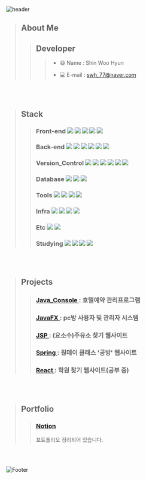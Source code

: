 

![header](https://capsule-render.vercel.app/api?type=waving&color=auto&height=200&section=header&text=현재%20진행형人%202년차%20서버개발자%20신우현입니다.&fontSize=30)

> About Me
> --- 
>> Developer
>> ---
>>> * 😄 Name : Shin Woo Hyun  
>>> + 💻 E-mail : swh_77@naver.com
<br />
<br />

> Stack
> ---
>> ### Front-end  <img src="https://img.shields.io/badge/JAVASCRIPT-F7DF1E?style=for-the-badge&logo=javascript&logoColor=black"> <img src="https://img.shields.io/badge/-HTML5-%23E34F26?style=for-the-badge&logo=HTML5&logoColor=white"> <img src="https://img.shields.io/badge/-CSS3-%231572B6?style=for-the-badge&logo=CSS3&logoColor=white"> <img src="https://img.shields.io/badge/Jquery-0769AD?style=for-the-badge&logo=jquery&logoColor=white"> <img src="https://img.shields.io/badge/BootStrap-7952B3?style=for-the-badge&logo=bootstrap&logoColor=white"> 
>> ### Back-end  <img src="https://img.shields.io/badge/-Java-344CB7?style=for-the-badge&logo=Java&logoColor=white"> <img src="https://img.shields.io/badge/-Jsp-007396?style=for-the-badge&logo=Jsp&logoColor=white"> <img src="https://img.shields.io/badge/Spring-%236DB33F?style=for-the-badge&logo=Spring&logoColor=white"> <img src="https://img.shields.io/badge/SPRINGBOOT-6DB33F?style=for-the-badge&logo=springboot&logoColor=white">  <img src="https://img.shields.io/badge/GRADLE-02303A?style=for-the-badge&logo=gradle&logoColor=white"> <img src="https://img.shields.io/badge/-Maven-%23C71A36?style=for-the-badge&logo=Apache%20Maven&logoColor=white">
>> ### Version_Control  <img src="https://img.shields.io/badge/Git-F05032?style=for-the-badge&logo=git&logoColor=white"> <img src="https://img.shields.io/badge/GitHub-181717?style=for-the-badge&logo=github&logoColor=white"> <img src="https://img.shields.io/badge/GitLab-FC6D26?style=for-the-badge&logo=gitlab&logoColor=white"> <img src="https://img.shields.io/badge/-SVN-blue?style=for-the-badge&logo=Git&logoColor=white"> <img src="https://img.shields.io/badge/-Sourcetree-%230052CC?style=for-the-badge&logo=Sourcetree&logoColor=white"> <img src="https://img.shields.io/badge/-Bitbucket-0052CC?style=for-the-badge&logo=Bitbucket&logoColor=white">
>> ### Database  <img src="https://img.shields.io/badge/Oracle-F80000?style=for-the-badge&logo=Oracle&logoColor=white"> <img src="https://img.shields.io/badge/MySQL-4479A1?style=for-the-badge&logo=MySQL&logoColor=white"> <img src="https://img.shields.io/badge/PostgreSQL-4169E1?style=for-the-badge&logo=PostgreSQL&logoColor=white"/>
>> ### Tools  <img src="https://img.shields.io/badge/-Eclipse%20IDE-%232C2255?style=for-the-badge&logo=Eclipse IDE&logoColor=white"> <img src="https://img.shields.io/badge/-IntelliJ%20IDEA-%23000000?style=for-the-badge&logo=IntelliJ%20IDEA&logoColor=white"> <img src="https://img.shields.io/badge/-Visual%20Studio%20Code-%23007ACC?style=for-the-badge&logo=Visual%20Studio%20Code&logoColor=white"> <img src="https://img.shields.io/badge/-Visual%20Studio-%235C2D91?style=for-the-badge&logo=Visual%20Studio&logoColor=white">
>> ### Infra <img src="https://img.shields.io/badge/Amazon AWS-232F3E?style=for-the-badge&logo=Amazon AWS&logoColor=white"/> <img src="https://img.shields.io/badge/Xshell-232F3E?style=for-the-badge&logo=Xshell&logoColor=white"/> <img src="https://img.shields.io/badge/Linux-FCC624?style=for-the-badge&logo=Linux&logoColor=white"/> <img src="https://img.shields.io/badge/PostMan-FF6C37?style=for-the-badge&logo=PostMan&logoColor=white"/>
>> ### Etc <img src="https://img.shields.io/badge/-Figma-F24E1E?style=for-the-badge&logo=Figma&logoColor=black"> <img src="https://img.shields.io/badge/-Notion-white?style=for-the-badge&logo=Notion&logoColor=black"> 
>> ### Studying  <img src="https://img.shields.io/badge/-React-%2361DAFB?style=for-the-badge&logo=React&logoColor=black"> <img src="https://img.shields.io/badge/docker-%230db7ed?style=for-the-badge&logo=docker&logoColor=white"> <img src="https://img.shields.io/badge/-Node.js-339933?style=for-the-badge&logo=Node.js&logoColor=white"> <img src="https://img.shields.io/badge/-Next.js-%23000000?style=for-the-badge&logo=Next.js&logoColor=white"> 

<br />
<br /> 

> Projects 
> ---
>> ### [ Java_Console ](https://github.com/swh7j/hotel) : 호텔예약 관리프로그램  
>> ### [ JavaFX ](https://github.com/swh7j/PC-room) : pc방 사용자 및 관리자 시스템
>> ### [ JSP ](https://github.com/swh7j/Yososu) : (요소수)주유소 찾기 웹사이트 
>> ### [ Spring ](https://github.com/swh7j/gongbang) : 원데이 클래스 '공방' 웹사이트  
>> ### [ React ](https://github.com/swh7j/AlleyAcademy) :  학원 찾기 웹사이트(공부 중)  


<br />
<br /> 

> Portfolio
> ---
>> ### [ Notion ](https://phrygian-pound-13d.notion.site/WooHyun-024718d0d910435ab962a275306c0aab?pvs=4)
>> 포트폴리오 정리되어 있습니다.

 
<br />
<br />

![Footer](https://capsule-render.vercel.app/api?type=waving&color=auto&height=200&section=footer)




